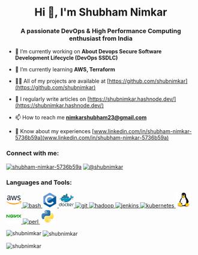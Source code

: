 <h1 align="center">Hi 👋, I'm Shubham Nimkar</h1>
<h3 align="center">A passionate DevOps & High Performance Computing enthusiast from India</h3>

- 🔭 I’m currently working on **About Devops Secure Software Development Lifecycle (DevOps SSDLC)**

- 🌱 I’m currently learning **AWS, Terraform**

- 👨‍💻 All of my projects are available at [https://github.com/shubnimkar](https://github.com/shubnimkar)

- 📝 I regularly write articles on [https://shubnimkar.hashnode.dev/](https://shubnimkar.hashnode.dev/)

- 📫 How to reach me **nimkarshubham23@gmail.com**

- 📄 Know about my experiences [www.linkedin.com/in/shubham-nimkar-5736b59a](www.linkedin.com/in/shubham-nimkar-5736b59a)

<h3 align="left">Connect with me:</h3>
<p align="left">
<a href="https://linkedin.com/in/shubham-nimkar-5736b59a" target="blank"><img align="center" src="https://raw.githubusercontent.com/rahuldkjain/github-profile-readme-generator/master/src/images/icons/Social/linked-in-alt.svg" alt="shubham-nimkar-5736b59a" height="30" width="40" /></a>
<a href="https://hashnode.com/@shubnimkar" target="blank"><img align="center" src="https://raw.githubusercontent.com/rahuldkjain/github-profile-readme-generator/master/src/images/icons/Social/hashnode.svg" alt="@shubnimkar" height="30" width="40" /></a>
</p>

<h3 align="left">Languages and Tools:</h3>
<p align="left"> <a href="https://aws.amazon.com" target="_blank" rel="noreferrer"> <img src="https://raw.githubusercontent.com/devicons/devicon/master/icons/amazonwebservices/amazonwebservices-original-wordmark.svg" alt="aws" width="40" height="40"/> </a> <a href="https://www.gnu.org/software/bash/" target="_blank" rel="noreferrer"> <img src="https://www.vectorlogo.zone/logos/gnu_bash/gnu_bash-icon.svg" alt="bash" width="40" height="40"/> </a> <a href="https://www.cprogramming.com/" target="_blank" rel="noreferrer"> <img src="https://raw.githubusercontent.com/devicons/devicon/master/icons/c/c-original.svg" alt="c" width="40" height="40"/> </a> <a href="https://www.docker.com/" target="_blank" rel="noreferrer"> <img src="https://raw.githubusercontent.com/devicons/devicon/master/icons/docker/docker-original-wordmark.svg" alt="docker" width="40" height="40"/> </a> <a href="https://git-scm.com/" target="_blank" rel="noreferrer"> <img src="https://www.vectorlogo.zone/logos/git-scm/git-scm-icon.svg" alt="git" width="40" height="40"/> </a> <a href="https://hadoop.apache.org/" target="_blank" rel="noreferrer"> <img src="https://www.vectorlogo.zone/logos/apache_hadoop/apache_hadoop-icon.svg" alt="hadoop" width="40" height="40"/> </a> <a href="https://www.jenkins.io" target="_blank" rel="noreferrer"> <img src="https://www.vectorlogo.zone/logos/jenkins/jenkins-icon.svg" alt="jenkins" width="40" height="40"/> </a> <a href="https://kubernetes.io" target="_blank" rel="noreferrer"> <img src="https://www.vectorlogo.zone/logos/kubernetes/kubernetes-icon.svg" alt="kubernetes" width="40" height="40"/> </a> <a href="https://www.linux.org/" target="_blank" rel="noreferrer"> <img src="https://raw.githubusercontent.com/devicons/devicon/master/icons/linux/linux-original.svg" alt="linux" width="40" height="40"/> </a> <a href="https://www.nginx.com" target="_blank" rel="noreferrer"> <img src="https://raw.githubusercontent.com/devicons/devicon/master/icons/nginx/nginx-original.svg" alt="nginx" width="40" height="40"/> </a> <a href="https://www.perl.org/" target="_blank" rel="noreferrer"> <img src="https://api.iconify.design/logos-perl.svg" alt="perl" width="40" height="40"/> </a> <a href="https://www.python.org" target="_blank" rel="noreferrer"> <img src="https://raw.githubusercontent.com/devicons/devicon/master/icons/python/python-original.svg" alt="python" width="40" height="40"/> </a> </p>

<p><img align="left" src="https://github-readme-stats.vercel.app/api/top-langs?username=shubnimkar&show_icons=true&locale=en&layout=compact" alt="shubnimkar" /></p>

<p>&nbsp;<img align="center" src="https://github-readme-stats.vercel.app/api?username=shubnimkar&show_icons=true&locale=en" alt="shubnimkar" /></p>

<p><img align="center" src="https://github-readme-streak-stats.herokuapp.com/?user=shubnimkar&" alt="shubnimkar" /></p>
